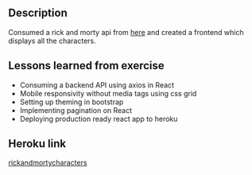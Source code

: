 ## Description
Consumed a rick and morty api from [here](https://rickandmortyapi.com/) and created a frontend which displays all the characters.

## Lessons learned from exercise
- Consuming a backend API using axios in React
- Mobile responsivity without media tags using css grid
- Setting up theming in bootstrap
- Implementing pagination on React
- Deploying production ready react app to heroku

## Heroku link
[rickandmortycharacters](https://agile-headland-01373.herokuapp.com/)
